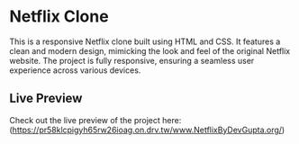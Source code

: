 # **Netflix Clone**
This is a responsive Netflix clone built using HTML and CSS. It features a clean and modern design, mimicking the look and feel of the original Netflix website. The project is fully responsive, ensuring a seamless user experience across various devices.

## Live Preview
Check out the live preview of the project here: (https://pr58klcpigyh65rw26ioag.on.drv.tw/www.NetflixByDevGupta.org/)
